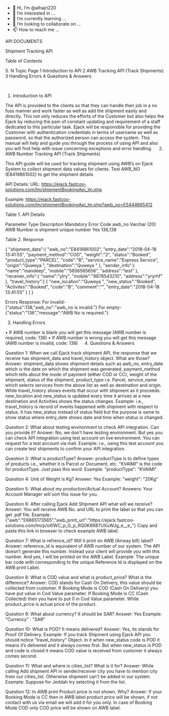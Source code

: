- 👋 Hi, I’m @alhajri220
- 👀 I’m interested in ...
- 🌱 I’m currently learning ...
- 💞️ I’m looking to collaborate on ...
- 📫 How to reach me ...

<!---
alhajri220/alhajri220 is a ✨ special ✨ repository because its `README.md` (this file) appears on your GitHub profile.
You can click the Preview link to take a look at your changes.
--->











API DOCUMENTS







 
Shipment Tracking API

Table of Contents


S. N	Topic	Page
1	Introduction to API	
2	AWB Tracking API (Track Shipments)	
3	Handling Errors	
4	Questions & Answers	


 

1.	Introduction to API


The API is provided to the clients so that they can handle their job in a no fuss manner and work faster as well as add the shipment easily and directly. This not only reduces the efforts of the Customer but also helps the Ejack by reducing the pain of constant updating and requirement of a staff dedicated to this particular task.
Ejack will be responsible for providing the Customer with authentication credentials in terms of username as well as password, so that the authorized person can access the system.
This manual will help and guide you through the process of using API and also you will find help with issue concerning exceptions and error handling.
 
2.	AWB Number Tracking API (Track Shipments) 

This API guide will be used for tracking shipment using AWB’s on Ejack System to collect shipment data values for clients.
Test AWB_NO (E8419861002) to get the shipment details

API Details:
URL:  https://ejack.fastcoo-solutions.com/lm/shipmentBookingApi_lm.php

Example:
https://ejack.fastcoo-solutions.com/lm/shipmentBookingApi_lm.php?awb_no=E5444665412

Table 1. API Details

Parameter	Type	Description	Mandatory	Error Code
awb_no	Varchar (20)	AWB Number is shipment unique number	Yes	136,138




















Table 2. Response

{
"shipment_data":{ "awb_no":"E8419861002", "entry_date":"2018-04-18 13:41:55",
"payment_method":"COD", "weight":"2",
"status":"Booked", "product_type":"PARCEL", "code":"B", "service_name":"Express Service", "origin":"Quweya ", "destination":"Quweya "
},
"sender_info":{ "name":"mandeep", "mobile":"5656565656",
"address":"test"
},
"receiver_info":{ "name":"ytry", "mobile":"9876543210",
"address":"yryrhf"
},
"travel_history":[
{
"new_location":"Quweya ", "new_status":"Booked", "Activites":"Booked", "code":"B",
"comment":"",
"entry_date":"2018-04-18 13:41:55"
}
]
}


Errors Response:
For invalid-	
{"status":138,"awb_no":"awb_no is invalid."}
For empty-	
{"status":"136","message":"AWB No is required."}


3.	Handling Errors

•	If AWB number is blank you will get this message (AWB number is required, code: 136)
•	If AWB number is wrong you will get this message (AWB number is invalid, code: 138)
 
4.	Questions & Answers


Question 1: When we call Ejack track shipment API, the response that we receive has shipment_data and travel_history object. What are those?
Answer: shipment_data shows shipment details such as awb_no, entry_date which is the date on which the shipment was generated, payment_method which tells about the mode of payment (either COD or CC), weight of the shipment, status of the shipment, product_type i.e. Parcel, service_name which selects services from the above list as well as destination and origin. While travel_history shows events that occur with shipment as it proceeds. new_location and new_status is updated every time it arrives at a new destination and Activities shows the status changes.
Example:
i.e., travel_history is record of events happened with shipment with respect to status. It has new_status instead of status field but the purpose is same to show status where entry_date shows date and time when status is changed.

Question 2: What about testing environment to check API integration. Can you provide it?
Answer: No, we don't have testing environment. But yes you can check API integration using test account on live environment. You can request for a test account via mail.
Example:
i.e., using this test account you can create test shipments to confirm your API integration.

Question 3: What is productType?
Answer: productType is to define types of products i.e., whether it is Parcel or Document, etc.
"KVAIMI" is the code for productType. Just pass this word.
Example: 
"productType": "KVAIMI"

Question 4: Unit of Weight is Kg?
Answer: Yes
Example:
"weight": "20Kg"

Question 5: What about my production/Actual Account?
Answers: Your Account Manager will sort this issue for you.

Question 6: After calling Ejack Add Shipment API what will we receive?
Answer: You will receive AWB No. and URL to print the label so that you can get .pdf file.
Example:
{"awb":"E6865173565","awb_print_url":"https:\/\/ejack.fastcoo-solutions.com\/lm\/p\/oXlWC_p_G_p_RQ0K6R87UXuWJg_e__e_"}
Copy and paste this link in browser to check example AWB label.

Question 7: What is refrence_id? Will it print on AWB (Airway bill) label?
Answer: reference_id is equivalent of AWB number of our system. The API doesn’t generate this number. Instead your client will provide you with this number. And yes, I will be printed on the AWB Label.
Example:
The unique bar code with corresponding to the unique Reference Id is displayed on the AWB print Label.

Question 8: What is COD value and what is product_price? What is the difference?
Answer: COD stands for Cash On Delivery, this value should be collected from customer. If Booking Mode is COD (Cash On Delivery) you have put value in Cod Value parameter. If Booking Mode is CC (Cash Collected) then you have to put 0 in Cod Value parameter.
While product_price is actual price of the product.

Question 9: What about currency? It should be SAR?
Answer: Yes
Example:
"Currency" : "SAR"


Question 10: What is POD? It means delivered?
Answer: Yes, its stands for Proof Of Delivery.
Example:
If you track Shipment using Ejack API you should notice "travel_history" Object. In it when new_status code is POD it means it’s delivered and it always comes first. But when new_status is POD and code is closed it means COD value is received from customer it always comes second.

Question 11: What and where is cities_list? What is it for?
Answer: While calling Add shipment API in sender/receiver city you have to mention city from our cities_list. Otherwise shipment can't be added in our system.
Example:
Suppose for Jeddah try selecting it from the list.

Question 12: In AWB print Product price is not shown. Why?
Answer: If your Booking Mode is CC then in AWB label product price will be shown, if not contact with us via email we will add it for you only. In case of Booking Mode COD only COD price will be shown on AWB label.


